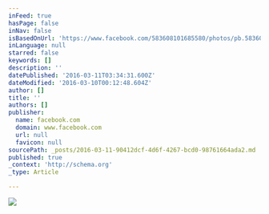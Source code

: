 ```yaml
---
inFeed: true
hasPage: false
inNav: false
isBasedOnUrl: 'https://www.facebook.com/583608101685580/photos/pb.583608101685580.-2207520000.1457568195./648325245213865/?type=3&theater'
inLanguage: null
starred: false
keywords: []
description: ''
datePublished: '2016-03-11T03:34:31.600Z'
dateModified: '2016-03-10T00:12:48.604Z'
author: []
title: ''
authors: []
publisher:
  name: facebook.com
  domain: www.facebook.com
  url: null
  favicon: null
sourcePath: _posts/2016-03-11-90412dcf-4d6f-4267-bcd0-98761664ada2.md
published: true
_context: 'http://schema.org'
_type: Article

---
```

![](https://scontent-ord1-1.xx.fbcdn.net/hphotos-frc1/v/t1.0-9/1796664_648325245213865_1563616781_n.jpg?oh=efdf98631e01d4b943f06c9a6c44f1c6&oe=578CF0FB)